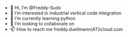 - 👋 Hi, I’m @Freddy-Sudo
- 👀 I’m interested in industrial vertical code integration  
- 🌱 I’m currently learning python
- 💞️ I’m looking to collaborate on 
- 📫 How to reach me freddy.duellmann(AT)icloud.com

<!---
Freddy-Sudo/Freddy-Sudo is a ✨ special ✨ repository because its `README.md` (this file) appears on your GitHub profile.
You can click the Preview link to take a look at your changes.
--->
